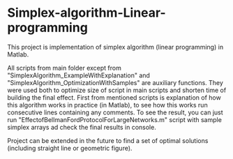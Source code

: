 # Simplex-algorithm-Linear-programming

This project is implementation of simplex algorithm (linear programming) in Matlab.

All scripts from main folder except from "SimplexAlgorithm_ExampleWithExplanation" and "SimplexAlgorithm_OptimizationWithSamples" are auxiliary functions. They were used both to optimize size of script in main scripts and shorten time of building the final effect.
First from mentioned scripts is explanation of how this algorithm works in practice (in Matlab), to see how this works run consecutive lines containing any comments.
To see the result, you can just run "EffectofBellmanFordProtocolForLargeNetworks.m" script with sample simplex arrays ad check the final results in console.

Project can be extended in the future to find a set of optimal solutions (including straight line or geometric figure).
